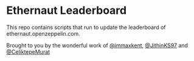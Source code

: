 # Ethernaut Leaderboard

This repo contains scripts that run to update the leaderboard of ethernaut.openzeppelin.com.


Brought to you by the wonderful work of [@immaxkent](https://github.com/immaxkent), [@JithinKS97](https://github.com/JithinKS97) and [@CeliktepeMurat](https://github.com/CeliktepeMurat)
